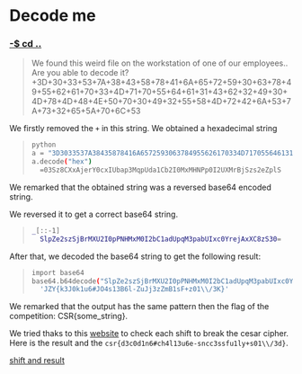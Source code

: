 # Decode me 

### [-$ cd ..](../)

> We found this weird file on the workstation of one of our employees.. Are you able to decode it?
> +3D+30+33+53+7A+38+43+58+78+41+6A+65+72+59+30+63+78+49+55+62+61+70+33+4D+71+70+55+64+61+31+43+62+32+49+30+4D+78+4D+48+4E+50+70+30+49+32+55+58+4D+72+42+6A+53+7A+73+32+65+5A+70+6C+53

We firstly removed the `+` in this string. We obtained a hexadecimal string 

> ```sh
> python 
> a = "3D3033537A38435878416A6572593063784955626170334D71705564613143623249304D784D484E507030493255584D72426A537A7332655A706C53"
> a.decode("hex")
>	=03Sz8CXxAjerY0cxIUbap3MqpUda1Cb2I0MxMHNPp0I2UXMrBjSzs2eZplS
> ```

We remarked that the obtained string was a reversed base64 encoded string.

We reversed it to get a correct base64 string. 

> ```sh
> _[::-1]
>	SlpZe2szSjBrMXU2I0pPNHMxM0I2bC1adUpqM3pabUIxc0YrejAxXC8zS30=
>```

After that, we decoded the base64 string to get the following result:

> ```sh
> import base64
> base64.b64decode("SlpZe2szSjBrMXU2I0pPNHMxM0I2bC1adUpqM3pabUIxc0YrejAxXC8zS30=")
>	'JZY{k3J0k1u6#JO4s13B6l-ZuJj3zZmB1sF+z01\\/3K}'
>```

We remarked that the output has the same pattern then the flag of the competition: CSR{some_string}.

We tried thaks to this [website](https://cryptii.com/pipes/caesar-cipher) to check each shift to break the cesar cipher. 
Here is the result and the `csr{d3c0d1n6#ch4l13u6e-sncc3ssfu1ly+s01\\/3d}`.

[shift and result](result.png)